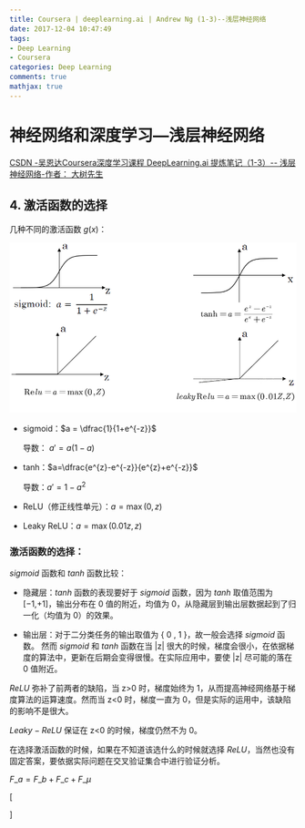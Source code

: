 ```yaml
---
title: Coursera | deeplearning.ai | Andrew Ng (1-3)--浅层神经网络
date: 2017-12-04 10:47:49
tags:
- Deep Learning
- Coursera
categories: Deep Learning
comments: true
mathjax: true
---
```


# 神经网络和深度学习—浅层神经网络

[CSDN -吴恩达Coursera深度学习课程 DeepLearning.ai 提炼笔记（1-3）-- 浅层神经网络-作者： 大树先生 ](http://blog.csdn.net/koala_tree/article/details/78059952)

## 4. 激活函数的选择
几种不同的激活函数 $g(x)$：

![常数项](/2017/12/04/dl-1-3/activation_function.png)

- sigmoid：$a = \dfrac{1}{1+e^{-z}}$

  导数： $a' = a(1-a)$

- tanh：$a=\dfrac{e^{z}-e^{-z}}{e^{z}+e^{-z}}$

  导数：$a'=1-a^{2}$

- ReLU（修正线性单元）：$a = \max(0,z)$

- Leaky ReLU：$a = \max(0.01z,z)$


### 激活函数的选择：

$sigmoid$ 函数和 $tanh$ 函数比较：

- 隐藏层：$tanh$ 函数的表现要好于 $sigmoid$ 函数，因为 $tanh$ 取值范围为[−1,+1]，输出分布在 0 值的附近，均值为 0，从隐藏层到输出层数据起到了归一化（均值为 0）的效果。

- 输出层：对于二分类任务的输出取值为 { 0 , 1 }，故一般会选择 $sigmoid$ 函数。
然而 $sigmoid$ 和 $tanh$ 函数在当 |z| 很大的时候，梯度会很小，在依据梯度的算法中，更新在后期会变得很慢。在实际应用中，要使 |z| 尽可能的落在 0 值附近。

$ReLU$ 弥补了前两者的缺陷，当 z>0 时，梯度始终为 1，从而提高神经网络基于梯度算法的运算速度。然而当 z<0 时，梯度一直为 0，但是实际的运用中，该缺陷的影响不是很大。

$Leaky -ReLU$ 保证在 z<0 的时候，梯度仍然不为 0。

在选择激活函数的时候，如果在不知道该选什么的时候就选择 $ReLU$，当然也没有固定答案，要依据实际问题在交叉验证集合中进行验证分析。

$F\_a = F\_b + F\_c + F\_{\mu}$



\[

\]
